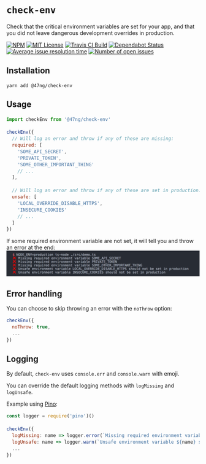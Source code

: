 # `check-env`

Check that the critical environment variables are set for your app,
and that you did not leave dangerous development overrides in production.

[![NPM](https://img.shields.io/npm/v/@47ng/check-env?color=red)](https://www.npmjs.com/package/@47ng/check-env)
[![MIT License](https://img.shields.io/github/license/47ng/check-env.svg?color=blue)](https://github.com/47ng/check-env/blob/master/LICENSE)
[![Travis CI Build](https://img.shields.io/travis/com/47ng/check-env.svg)](https://travis-ci.com/47ng/check-env)
[![Dependabot Status](https://api.dependabot.com/badges/status?host=github&repo=47ng/env-alias)](https://dependabot.com)
[![Average issue resolution time](https://isitmaintained.com/badge/resolution/47ng/check-env.svg)](https://isitmaintained.com/project/47ng/check-env)
[![Number of open issues](https://isitmaintained.com/badge/open/47ng/check-env.svg)](https://isitmaintained.com/project/47ng/check-env)

## Installation

```
yarn add @47ng/check-env
```

## Usage

```js
import checkEnv from '@47ng/check-env'

checkEnv({
  // Will log an error and throw if any of these are missing:
  required: [
    'SOME_API_SECRET',
    'PRIVATE_TOKEN',
    'SOME_OTHER_IMPORTANT_THING'
    // ...
  ],

  // Will log an error and throw if any of these are set in production:
  unsafe: [
    'LOCAL_OVERRIDE_DISABLE_HTTPS',
    'INSECURE_COOKIES'
    // ...
  ]
})
```

If some required environment variable are not set, it will tell you and throw
an error at the end:
!["CLI output"](output.png)

## Error handling

You can choose to skip throwing an error with the `noThrow` option:

```js
checkEnv({
  noThrow: true,
  ...
})
```

## Logging

By default, `check-env` uses `console.err` and `console.warn` with emoji.

You can override the default logging methods with `logMissing` and `logUnsafe`.

Example using [Pino](https://github.com/pinojs/pino):

```js
const logger = require('pino')()

checkEnv({
  logMissing: name => logger.error(`Missing required environment variable ${name}`),
  logUnsafe: name => logger.warn(`Unsafe environment variable ${name} set in production`),
  ...
})
```
